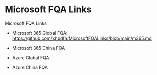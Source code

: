 # Microsoft FQA Links
Microsoft FQA Links


* Microsoft 365 Global FQA:  https://github.com/xhbdfh/MicrosoftFQALinks/blob/main/m365.md
* Microsoft 365 China FQA

* Azure Global FQA
* Azure China FQA

